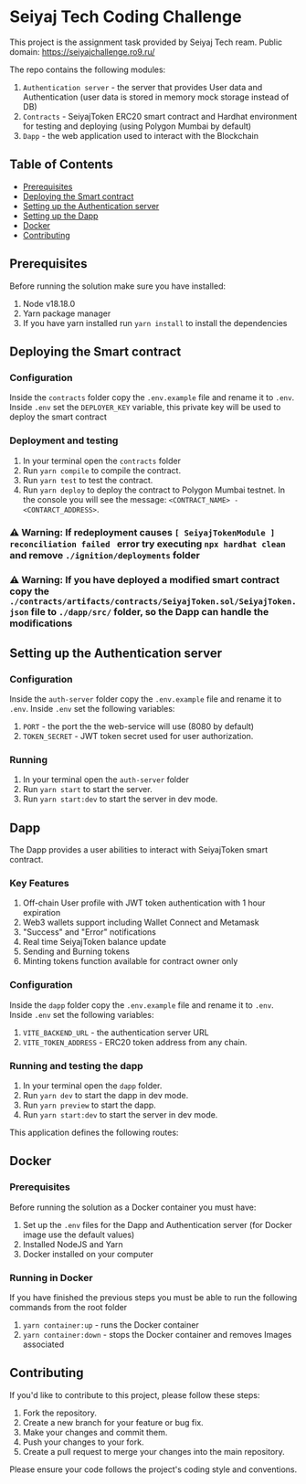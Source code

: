 # Seiyaj Tech Coding Challenge
This project is the assignment task provided by Seiyaj Tech ream.
Public domain: https://seiyajchallenge.ro9.ru/

The repo contains the following modules:
1. `Authentication server` - the server that provides User data and Authentication (user data is stored in memory mock storage instead of DB)
2. `Contracts` - SeiyajToken ERC20 smart contract and Hardhat environment for testing and deploying (using Polygon Mumbai by default)
3. `Dapp` - the web application used to interact with the Blockchain

## Table of Contents

- [Prerequisites](#prerequisites)
- [Deploying the Smart contract](#deploying-the-smart-contract)
- [Setting up the Authentication server](#setting-up-the-authentication-server)
- [Setting up the Dapp](#setting-up-the-dapp)
- [Docker](#docker)
- [Contributing](#contributing)

## Prerequisites

Before running the solution make sure you have installed:

1. Node v18.18.0
2. Yarn package manager
3. If you have yarn installed run `yarn install` to install the dependencies 

## Deploying the Smart contract

### Configuration

Inside the `contracts` folder copy the `.env.example` file and rename it to `.env`.
Inside `.env` set the `DEPLOYER_KEY` variable, this private key will be used to deploy the smart contract 

### Deployment and testing

1. In your terminal open the `contracts` folder
2. Run `yarn compile` to compile the contract.
3. Run `yarn test` to test the contract.
4. Run `yarn deploy` to deploy the contract to Polygon Mumbai testnet. In the console you will see the message: `<CONTRACT_NAME> - <CONTARCT_ADDRESS>`.

### ⚠️ Warning: If redeployment causes `[ SeiyajTokenModule ] reconciliation failed ` error try executing `npx hardhat clean` and remove `./ignition/deployments` folder
### ⚠️ Warning: If you have deployed a modified smart contract copy the `./contracts/artifacts/contracts/SeiyajToken.sol/SeiyajToken.json` file to `./dapp/src/` folder, so the Dapp can handle the modifications

## Setting up the Authentication server

### Configuration

Inside the `auth-server` folder copy the `.env.example` file and rename it to `.env`.
Inside `.env` set the following variables:

1.  `PORT` - the port the the web-service will use (8080 by default)
2.  `TOKEN_SECRET` - JWT token secret used for user authorization.

### Running

1. In your terminal open the `auth-server` folder
2. Run `yarn start` to start the server.
3. Run `yarn start:dev` to start the server in dev mode.

## Dapp
The Dapp provides a user abilities to interact with SeiyajToken smart contract.

### Key Features

1. Off-chain User profile with JWT token authentication with 1 hour expiration
2. Web3 wallets support including Wallet Connect and Metamask
3. "Success" and "Error" notifications
4. Real time SeiyajToken balance update
5. Sending and Burning tokens
6. Minting tokens function available for contract owner only 

### Configuration

Inside the `dapp` folder copy the `.env.example` file and rename it to `.env`.
Inside `.env` set the following variables:

1.  `VITE_BACKEND_URL` - the authentication server URL
2.  `VITE_TOKEN_ADDRESS` - ERC20 token address from any chain.

### Running and testing the dapp

1. In your terminal open the `dapp` folder.
2. Run `yarn dev` to start the dapp in dev mode.
3. Run `yarn preview` to start the dapp.
4. Run `yarn start:dev` to start the server in dev mode.

This application defines the following routes:

## Docker
### Prerequisites

Before running the solution as a Docker container you must have:

1. Set up  the `.env` files for the Dapp and Authentication server (for Docker image use the default values)
2. Installed NodeJS and Yarn
3. Docker installed on your computer

### Running in Docker
If you have finished the previous steps you must be able to run the following commands from the root folder 

1. `yarn container:up` - runs the Docker container
2. `yarn container:down` - stops the Docker container and removes Images associated

## Contributing

If you'd like to contribute to this project, please follow these steps:

1. Fork the repository.
2. Create a new branch for your feature or bug fix.
3. Make your changes and commit them.
4. Push your changes to your fork.
5. Create a pull request to merge your changes into the main repository.

Please ensure your code follows the project's coding style and conventions.


